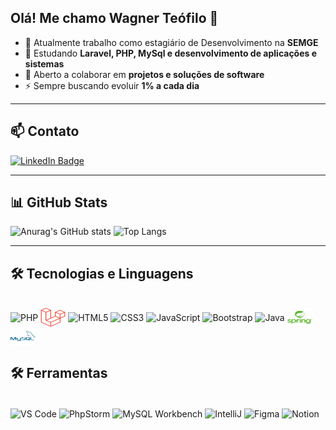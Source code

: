 ## Olá! Me chamo Wagner Teófilo 👋

- 🔭 Atualmente trabalho como estagiário de Desenvolvimento na **SEMGE**
- 🌱 Estudando **Laravel, PHP, MySql e desenvolvimento de aplicações e sistemas**
- 💬 Aberto a colaborar em **projetos e soluções de software**
- ⚡ Sempre buscando evoluir **1% a cada dia**

---

## 📫 Contato

<a href="https://www.linkedin.com/in/wagner-te%C3%B3filo-43959b2a2/" target="_blank">
  <img src="https://img.shields.io/badge/-LinkedIn-%230077B5?style=for-the-badge&logo=linkedin&logoColor=white" alt="LinkedIn Badge">
</a>

---

## 📊 GitHub Stats

![Anurag's GitHub stats](https://github-readme-stats.vercel.app/api?username=WagnerT7&show_icons=true&theme=dark)
![Top Langs](https://github-readme-stats.vercel.app/api/top-langs/?username=WagnerT7&layout=compact&theme=dark)

---

## 🛠 Tecnologias e Linguagens

<div style="display: inline_block"><br>
  <img align="center" alt="PHP" height="30" width="40" src="https://cdn.jsdelivr.net/gh/devicons/devicon/icons/php/php-original.svg">
  <img align="center" alt="Laravel" height="30" width="40" src="https://raw.githubusercontent.com/devicons/devicon/master/icons/laravel/laravel-original.svg">
  <img align="center" alt="HTML5" height="30" width="40" src="https://cdn.jsdelivr.net/gh/devicons/devicon/icons/html5/html5-original.svg">
  <img align="center" alt="CSS3" height="30" width="40" src="https://cdn.jsdelivr.net/gh/devicons/devicon/icons/css3/css3-original.svg">
  <img align="center" alt="JavaScript" height="30" width="40" src="https://cdn.jsdelivr.net/gh/devicons/devicon/icons/javascript/javascript-original.svg">
  <img align="center" alt="Bootstrap" height="30" width="40" src="https://cdn.jsdelivr.net/gh/devicons/devicon/icons/bootstrap/bootstrap-plain.svg">
  <img align="center" alt="Java" height="30" width="40" src="https://cdn.jsdelivr.net/gh/devicons/devicon/icons/java/java-original.svg">
  <img align="center" alt="Spring Boot" height="30" width="40" src="https://raw.githubusercontent.com/devicons/devicon/master/icons/spring/spring-original-wordmark.svg">
  <img align="center" alt="MySQL" height="30" width="40" src="https://raw.githubusercontent.com/devicons/devicon/master/icons/mysql/mysql-plain-wordmark.svg">
</div>




## 🛠 Ferramentas

<div style="display: inline_block"><br>
  <img align="center" alt="VS Code" height="30" width="40" src="https://cdn.jsdelivr.net/gh/devicons/devicon/icons/vscode/vscode-original.svg">
  <img align="center" alt="PhpStorm" height="30" width="40" src="https://cdn.jsdelivr.net/gh/devicons/devicon/icons/phpstorm/phpstorm-original.svg">
  <img align="center" alt="MySQL Workbench" height="30" width="40" src="https://cdn.jsdelivr.net/gh/devicons/devicon/icons/mysql/mysql-original.svg">
  <img align="center" alt="IntelliJ" height="30" width="40" src="https://cdn.jsdelivr.net/gh/devicons/devicon/icons/intellij/intellij-original.svg">
  <img align="center" alt="Figma" height="30" width="40" src="https://cdn.jsdelivr.net/gh/devicons/devicon/icons/figma/figma-original.svg">
  <img align="center" alt="Notion" height="30" width="40" src="https://cdn.jsdelivr.net/gh/devicons/devicon/icons/notion/notion-original.svg">
</div>
